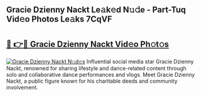 ## Gracie Dzienny Nackt Le𝚊k𝚎d N𝚞𝚍e - Part-Tuq Vid𝚎o Photos Le𝚊ks 7CqVF

# <h2><a href="http://fb2mait.evod.top/?m=Gracie+Dzienny+Nackt">🔗 👉🔴 Gracie Dzienny Nackt Vid𝚎o Ph𝚘t𝚘s</a></h2>

[![Gracie Dzienny Nackt N𝚞d𝚎s](https://i.imgur.com/8V9OHl7.gif)](http://fb2mait.evod.top/?m=Gracie+Dzienny+Nackt)
Influential social media star Gracie Dzienny Nackt, renowned for sharing lifestyle and dance-related content through solo and collaborative dance performances and vlogs. Meet Gracie Dzienny Nackt, a public figure known for his charitable deeds and community involvement. 
